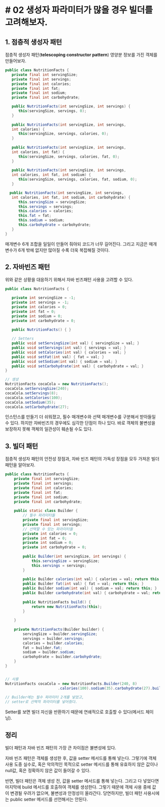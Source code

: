 # \# 02 생성자 파라미터가 많을 경우 빌더를 고려해보자.

## 1. 점층적 생성자 패턴

점층적 생성자 패턴\(**telescoping constructor pattern**\) 영양분 정보를 가진 객체를 만들어보자.

```java
public class NutritionFacts {
   private final int servingSize;
   private final int servings;
   private final int calories;
   private final int fat;
   private final int sodium;
   private final int carbohydrate;

   public NutritionFacts(int servingSize, int servings) {
      this(servingSize, servings, 0);
   }
   
   public NutritionFacts(int servingSize, int servings,
   int calories) {
      this(servingSize, servings, calories, 0);
   }
   
   public NutritionFacts(int servingSize, int servings,
   int calories, int fat) {
      this(servingSize, servings, calories, fat, 0);
   }
   
   public NutritionFacts(int servingSize, int servings,
   int calories, int fat, int sodium) {
      this(servingSize, servings, calories, fat, sodium, 0);
   }

  public NutritionFacts(int servingSize, int servings,
   int calories, int fat, int sodium, int carbohydrate) {
      this.servingSize = servingSize;
      this.servings = servings;
      this.calories = calories;
      this.fat = fat;
      this.sodium = sodium;
      this.carbohydrate = carbohydrate;
   }
}
```

매개변수 6개 조합을 일일이 만들어 줘야되 코드가 너무 길어진다. 그리고 지금은 매개변수가 6개 밖에 없지만 많아질 수록 더욱 복잡해질 것이다.

## 2. 자바빈즈 패턴

 위와 같은 상황을 대응하기 위해서 자바 빈즈패턴 사용을 고려할 수 있다.

```java
public class NutritionFacts {

   private int servingSize = -1; 
   private int servings = -1; 
   private int calories = 0;
   private int fat = 0;
   private int sodium = 0;
   private int carbohydrate = 0;
   
   public NutritionFacts() { }

   // Setters
   public void setServingSize(int val) { servingSize = val; }
   public void setServings(int val) { servings = val; }
   public void setCalories(int val) { calories = val; }
   public void setFat(int val) { fat = val; }
   public void setSodium(int val) { sodium = val; }
   public void setCarbohydrate(int val) { carbohydrate = val; }
}

// 생성
NutritionFacts cocaCola = new NutritionFacts();
cocaCola.setServingSize(240);
cocaCola.setServings(8);
cocaCola.setCalories(100);
cocaCola.setSodium(35);
cocaCola.setCarbohydrate(27);
```

인스턴스를 만들기 더 쉬워졌고, 필수 매개변수와 선택 매개변수를 구분해서 받아들일 수 있다. 하지만 자바빈즈의 경우에도 심각한 단점이 하나 있다. 바로 객체의 불변성을 보장하지 못해 객체의 일관성이 훼손될 수도 있다. 

## 3. 빌더 패턴

점층적 생성자 패턴의 안전성 장점과, 자바 빈즈 패턴의 가독성 장점을 모두 가져온 빌더패턴을 알아보자.

```java
public class NutritionFacts {
    private final int servingSize;
    private final int servings;
    private final int calories;
    private final int fat;
    private final int sodium;
    private final int carbohydrate;
    
    public static class Builder {
        // 필수 파라미터들
        private final int servingSize;
        private final int servings;
        // 선택할 수 있는 파라미터들 
        private int calories = 0;
        private int fat = 0;
        private int sodium = 0;
        private int carbohydrate = 0;
        
        public Builder(int servingSize, int servings) {
            this.servingSize = servingSize;
            this.servings = servings;
        }
        
        public Builder calories(int val) { calories = val; return this; }
        public Builder fat(int val) { fat = val; return this; }
        public Builder sodium(int val) { sodium = val; return this; }
        public Builder carbohydrate(int val) { carbohydrate = val; return this; }
        
        public NutritionFacts build() {
            return new NutritionFacts(this);
        }
    
    }
    
    private NutritionFacts(Builder builder) {
        servingSize = builder.servingSize;
        servings = builder.servings;
        calories = builder.calories;
        fat = builder.fat;
        sodium = builder.sodium;
        carbohydrate = builder.carbohydrate;
    }
}


// 사용 
NutritionFacts cocaCola = new NutritionFacts.Builder(240, 8)
                        .calories(100).sodium(35).carbohydrate(27).build();
                        
// Builder에는 필수 파라미터 2개를 넣었고,
// setter로 선택적 파라미터를 넣어줬다.
```

Setter를 보면 빌더 자신을 반환하기 때문에 연쇄적으로 호출할 수 있다\(메서드 체이닝\).

## 정리 

빌더 패턴과 자바 빈즈 패턴의 가장 큰 차이점은 불변성에 있다. 

자바 빈즈 패턴은 객체를 생성한 후, 값을 setter 메서드를 통해 넣는다. 그렇기에 객체 사용 도중 실수로, 혹은 악의적인 목적으로 setter 메서드를 통해 유효하지 않은 값이나 null값, 혹은 정확하지 않은 값이 들어갈 수 있다.

반면, 빌더 패턴은 객체 생성 전, 값을 setter 메서드를 통해 넣는다. 그리고 다 넣었다면 마지막에 build 메서드를 호출하여 객체를 생성한다. 그렇기 때문에 객체 사용 중에 값이 변경될 우려가 없으며, 불변성과 안정성이 올라간다. 당연하지만, 빌더 패턴 사용시에는 public setter 메서드를 선언해서는 안된다.

